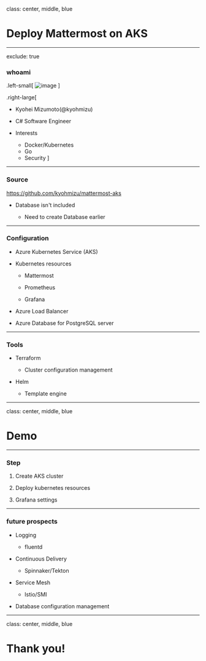 class: center, middle, blue
# Deploy Mattermost on AKS

---
exclude: true
### whoami

.left-small[
    ![image](https://pbs.twimg.com/profile_images/994762110792953856/EheEvqBY_400x400.jpg)
]

.right-large[
- Kyohei Mizumoto(@kyohmizu)

- C# Software Engineer

- Interests
    - Docker/Kubernetes
    - Go
    - Security
]

---
### Source

<u><https://github.com/kyohmizu/mattermost-aks></u>

- Database isn't included

  - Need to create Database earlier

---
### Configuration

- Azure Kubernetes Service (AKS)

- Kubernetes resources

  - Mattermost

  - Prometheus

  - Grafana

- Azure Load Balancer

- Azure Database for PostgreSQL server

---
### Tools

- Terraform

  - Cluster configuration management

- Helm

  - Template engine

---
class: center, middle, blue
# Demo

---
### Step

1. Create AKS cluster

2. Deploy kubernetes resources

3. Grafana settings

---
### future prospects

- Logging

  - fluentd

- Continuous Delivery

  - Spinnaker/Tekton

- Service Mesh

  - Istio/SMI

- Database configuration management

---
class: center, middle, blue
# Thank you!
